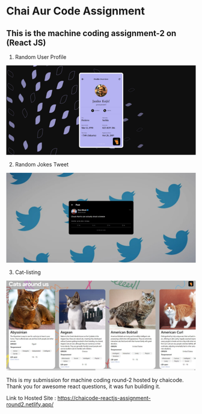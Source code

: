# Chai Aur Code Assignment

## This is the machine coding assignment-2 on (React JS)

1. Random User Profile

<img src="./public/randomeUserProfilePreview.jpg" />

<br/>

2. Random Jokes Tweet

<img src="./public/randomJokesPreview.jpg" />

3. Cat-listing

<img src="./public/cat-listing.jpg" />

This is my submission for machine coding round-2 hosted by chaicode. Thank you for awesome react questions, it was fun building it.

Link to Hosted Site : https://chaicode-reactjs-assignment-round2.netlify.app/
